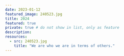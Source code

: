 ```yaml
---
date: 2023-01-12
featured_image: 240523.jpg
title: 2024
featured: true
private: true # do not show in list, only as feature
description: 
resources:
  - src: 240523.jpg
    title: "We are who we are in terms of others."
---
```

